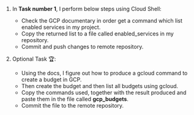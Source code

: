 1) In **Task number 1️**, I perform below steps using Cloud Shell:
    * Check the GCP documentary in order get a command which list enabled services in my project.
    * Copy the returned list to a file called enabled_services in my repository.
    * Commit and push changes to remote repository.

2) Optional Task 🏆:
    * Using the docs, I figure out how to produce a gcloud command to create a budget in GCP.
    * Then create the budget and then list all budgets using gcloud. 
    * Copy the commands used, together with the result produced and paste them in the file called **gcp_budgets**.
    * Commit the file to the remote repository.
